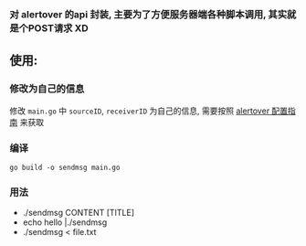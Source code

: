
### 对 alertover 的api 封装, 主要为了方便服务器端各种脚本调用, 其实就是个POST请求 XD

## 使用:
### 修改为自己的信息
修改 `main.go` 中 `sourceID`, `receiverID` 为自己的信息, 需要按照 [alertover 配置指南](https://www.alertover.com/pages/api) 来获取
### 编译 
`go build -o sendmsg main.go`
### 用法
- ./sendmsg CONTENT [TITLE]
- echo hello |./sendmsg
- ./sendmsg < file.txt

